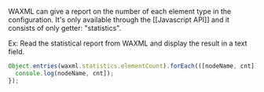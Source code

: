 WAXML can give a report on the number of each element type in the configuration. It's only available through the [[Javascript API]] and it consists of only getter: "statistics".

Ex:
Read the statistical report from WAXML and display the result in a text field.

```Javascript
Object.entries(waxml.statistics.elementCount).forEach(([nodeName, cnt]) => {
  console.log(nodeName, cnt]);
});
```

